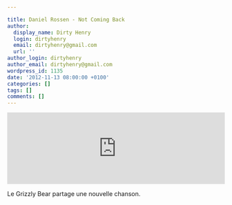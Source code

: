 ```yaml
---

title: Daniel Rossen - Not Coming Back
author:
  display_name: Dirty Henry
  login: dirtyhenry
  email: dirtyhenry@gmail.com
  url: ''
author_login: dirtyhenry
author_email: dirtyhenry@gmail.com
wordpress_id: 1135
date: '2012-11-13 08:00:00 +0100'
categories: []
tags: []
comments: []
---
```

<iframe width="100%" height="166" scrolling="no" frameborder="no" src="http://w.soundcloud.com/player/?url=http%3A%2F%2Fapi.soundcloud.com%2Ftracks%2F66983286&show_artwork=true"></iframe>

Le Grizzly Bear partage une nouvelle chanson.
